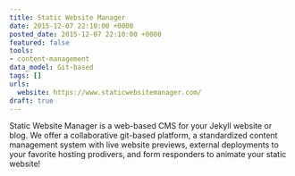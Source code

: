 ```yaml
---
title: Static Website Manager
date: 2015-12-07 22:10:00 +0000
posted_date: 2015-12-07 22:10:00 +0000
featured: false
tools:
- content-management
data_model: Git-based
tags: []
urls:
  website: https://www.staticwebsitemanager.com/
draft: true
---
```

Static Website Manager is a web-based CMS for your Jekyll website or blog. We offer a collaborative git-based platform, a standardized content management system with live website previews, external deployments to your favorite hosting prodivers, and form responders to animate your static website!
